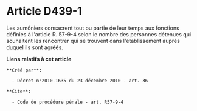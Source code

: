 # Article D439-1

Les aumôniers consacrent tout ou partie de leur temps aux fonctions définies à l'article R. 57-9-4 selon le nombre des
personnes détenues qui souhaitent les rencontrer qui se trouvent dans l'établissement auprès duquel ils sont agréés.

**Liens relatifs à cet article**

	**Créé par**:

	  - Décret n°2010-1635 du 23 décembre 2010 - art. 36

	**Cite**:

	  - Code de procédure pénale - art. R57-9-4
